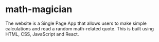 # math-magician
The website is a  Single Page App that allows users to make simple calculations and read a random math-related quote. This is built using HTML, CSS, JavaScript and React.
